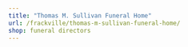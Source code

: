 ```yaml
---
title: "Thomas M. Sullivan Funeral Home"
url: /frackville/thomas-m-sullivan-funeral-home/
shop: funeral directors
---
```

